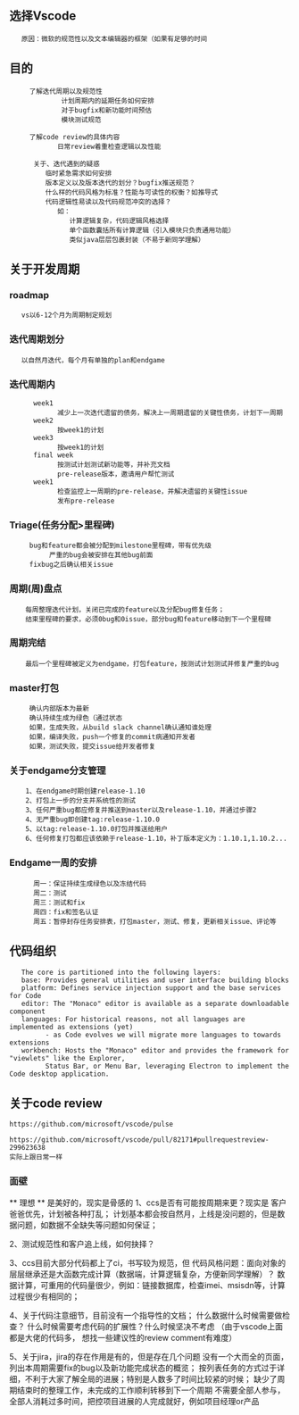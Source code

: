 ## 选择Vscode 
```
   原因：微软的规范性以及文本编辑器的框架（如果有足够的时间 
```

## 目的
``` 
     了解迭代周期以及规范性
             计划周期内的延期任务如何安排
             对于bugfix和新功能时间预估
             模块测试规范
``` 
``` 
     了解code review的具体内容
            日常review着重检查逻辑以及性能
``` 
``` 
      关于、迭代遇到的疑惑
         临时紧急需求如何安排
         版本定义以及版本迭代的划分？bugfix推送规范？
         什么样的代码风格为标准？性能与可读性的权衡？如推导式
         代码逻辑性易读以及代码规范冲突的选择？
            如：
               计算逻辑复杂，代码逻辑风格选择
               单个函数囊括所有计算逻辑（引入模块只负责通用功能）
               类似java层层包裹封装（不易于新同学理解）
```    

## 关于开发周期

### roadmap
```
   vs以6-12个月为周期制定规划
```

### 迭代周期划分
```
   以自然月迭代，每个月有单独的plan和endgame
```

### 迭代周期内

```
      week1
            减少上一次迭代遗留的债务，解决上一周期遗留的关键性债务，计划下一周期
      week2
            按week1的计划
      week3
            按week1的计划
      final week
            按测试计划测试新功能等，并补充文档
            pre-release版本，邀请用户帮忙测试
      week1
            检查监控上一周期的pre-release，并解决遗留的关键性issue
            发布pre-release
```

### Triage(任务分配>里程碑)
```
     bug和feature都会被分配到milestone里程碑，带有优先级
          严重的bug会被安排在其他bug前面
     fixbug之后确认相关issue
```

### 周期(周)盘点
```
    每周整理迭代计划，关闭已完成的feature以及分配bug修复任务；
    结束里程碑的要求，必须0bug和0issue，部分bug和feature移动到下一个里程碑
```

### 周期完结
```
    最后一个里程碑被定义为endgame，打包feature，按测试计划测试并修复严重的bug
```


### master打包
```
     确认内部版本为最新
     确认持续生成为绿色（通过状态
     如果，生成失败，从build slack channel确认通知谁处理
     如果，编译失败，push一个修复的commit病通知开发者
     如果，测试失败，提交issue给开发者修复
````

### 关于endgame分支管理

```
    1、在endgame时期创建release-1.10
    2、打包上一步的分支并系统性的测试
    3、任何严重bug都应修复并推送到master以及release-1.10，并通过步骤2
    4、无严重bug即创建tag:release-1.10.0
    5、以tag:release-1.10.0打包并推送给用户
    6、任何修复打包都应该依赖于release-1.10，补丁版本定义为：1.10.1,1.10.2...
```

### Endgame一周的安排
```
      周一：保证持续生成绿色以及冻结代码
      周二：测试
      周三：测试和fix
      周四：fix和签名认证
      周五：暂停封存任务安排表，打包master，测试、修复，更新相关issue、评论等
```

## 代码组织
```
   The core is partitioned into the following layers:
   base: Provides general utilities and user interface building blocks
   platform: Defines service injection support and the base services for Code
   editor: The "Monaco" editor is available as a separate downloadable component
   languages: For historical reasons, not all languages are implemented as extensions (yet)
         - as Code evolves we will migrate more languages to towards extensions
   workbench: Hosts the "Monaco" editor and provides the framework for "viewlets" like the Explorer, 
         Status Bar, or Menu Bar, leveraging Electron to implement the Code desktop application.
```

## 关于code review
```
https://github.com/microsoft/vscode/pulse
```
    https://github.com/microsoft/vscode/pull/82171#pullrequestreview-299623638
    实际上跟日常一样
    
### 面壁
   ** 理想 ** 是美好的，现实是骨感的
   1、ccs是否有可能按周期来更？现实是
      客户爸爸优先，计划被各种打乱；
      计划基本都会按自然月，上线是没问题的，但是数据问题，如数据不全缺失等问题如何保证；
      
   2、测试规范性和客户追上线，如何抉择？
   
   3、ccs目前大部分代码都上了ci，书写较为规范，但
      代码风格问题：面向对象的层层继承还是大函数完成计算（数据端，计算逻辑复杂，方便新同学理解）？
         数据计算，可重用的代码量很少，例如：链接数据库，检查imei、msisdn等，计算过程很少有相同的；
   
   4、关于代码注意细节，目前没有一个指导性的文档；
      什么数据什么时候需要做检查？
      什么时候需要考虑代码的扩展性？什么时候坚决不考虑
      （由于vscode上面都是大佬的代码多， 想找一些建议性的review comment有难度）
      
   5、关于jira，jira的存在作用是有的，但是存在几个问题
      没有一个大而全的页面，列出本周期需要fix的bug以及新功能完成状态的概览；
         按列表任务的方式过于详细，不利于大家了解全局的进展；特别是人数多了时间比较紧的时候；
      缺少了周期结束时的整理工作，未完成的工作顺利转移到下一个周期
         不需要全部人参与，全部人消耗过多时间，把控项目进展的人完成就好，例如项目经理or产品
      


    
